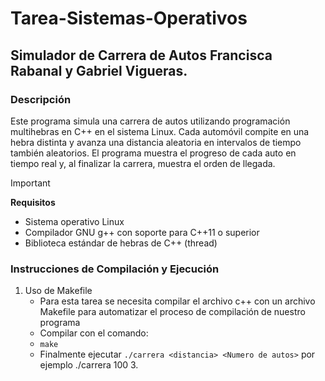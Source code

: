 # Tarea-Sistemas-Operativos
## Simulador de Carrera de Autos Francisca Rabanal y Gabriel Vigueras.

### Descripción

Este programa simula una carrera de autos utilizando programación multihebras en C++ en el sistema Linux. Cada automóvil compite en una hebra distinta y avanza una distancia aleatoria en intervalos de tiempo también aleatorios. El programa muestra el progreso de cada auto en tiempo real y, al finalizar la carrera, muestra el orden de llegada.

> [!IMPORTANT]
> **Requisitos**
> - Sistema operativo Linux
> - Compilador GNU g++ con soporte para C++11 o superior
> - Biblioteca estándar de hebras de C++ (thread)

### Instrucciones de Compilación y Ejecución
1. Uso de Makefile
   - Para esta tarea se necesita compilar el archivo c++ con un archivo Makefile para automatizar el proceso de compilación de nuestro programa
   - Compilar con el comando:
   - ```make```
   - Finalmente ejecutar ```./carrera <distancia> <Numero de autos>```  por ejemplo ./carrera 100 3.



